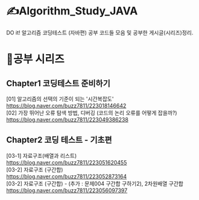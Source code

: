 
# ✍️Algorithm_Study_JAVA
DO it! 알고리즘 코딩테스트 (자바편) 공부 코드들 모음 및 공부한 게시글(시리즈)정리.


# 📔공부 시리즈

## **Chapter1 코딩테스트 준비하기**
[01] 알고리즘의 선택의 기준이 되는 '시간복잡도'
https://blog.naver.com/buzz7811/223018146642   
[02] 가장 뛰어난 오류 탐색 방법, 디버깅 (코드의 논리 오류를 어떻게 잡을까?)
https://blog.naver.com/buzz7811/223049386238
## **Chapter2 코딩 테스트 - 기초편**
[03-1] 자료구조(배열과 리스트)   
https://blog.naver.com/buzz7811/223051620455   
[03-2] 자료구조 (구간합)   
https://blog.naver.com/buzz7811/223052873164   
[03-2] 자료구조 (구간합) - (추가 : 문제004 구간합 구하기2), 2차원배열 구간합  
https://blog.naver.com/buzz7811/223056097397

